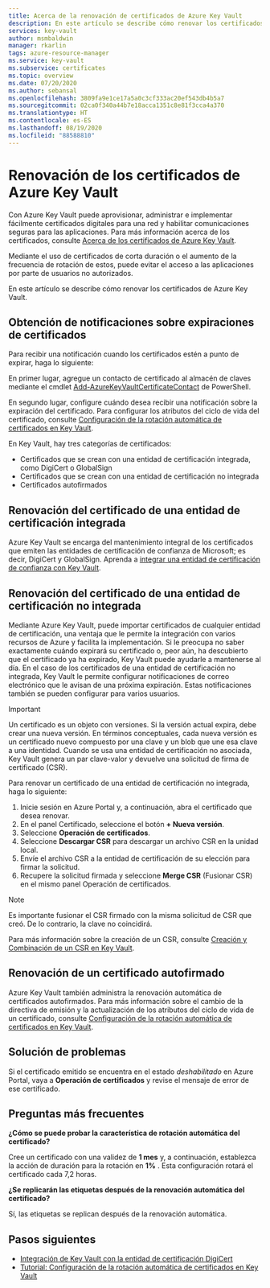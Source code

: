 ```yaml
---
title: Acerca de la renovación de certificados de Azure Key Vault
description: En este artículo se describe cómo renovar los certificados de Azure Key Vault.
services: key-vault
author: msmbaldwin
manager: rkarlin
tags: azure-resource-manager
ms.service: key-vault
ms.subservice: certificates
ms.topic: overview
ms.date: 07/20/2020
ms.author: sebansal
ms.openlocfilehash: 3809fa9e1ce17a5a0c3cf333ac20ef543db4b5a7
ms.sourcegitcommit: 02ca0f340a44b7e18acca1351c8e81f3cca4a370
ms.translationtype: HT
ms.contentlocale: es-ES
ms.lasthandoff: 08/19/2020
ms.locfileid: "88588810"
---
```

# <a name="renew-your-azure-key-vault-certificates"></a>Renovación de los certificados de Azure Key Vault

Con Azure Key Vault puede aprovisionar, administrar e implementar fácilmente certificados digitales para una red y habilitar comunicaciones seguras para las aplicaciones. Para más información acerca de los certificados, consulte [Acerca de los certificados de Azure Key Vault](https://docs.microsoft.com/azure/key-vault/certificates/about-certificates).

Mediante el uso de certificados de corta duración o el aumento de la frecuencia de rotación de estos, puede evitar el acceso a las aplicaciones por parte de usuarios no autorizados.

En este artículo se describe cómo renovar los certificados de Azure Key Vault.

## <a name="get-notified-about-certificate-expirations"></a>Obtención de notificaciones sobre expiraciones de certificados
Para recibir una notificación cuando los certificados estén a punto de expirar, haga lo siguiente:

En primer lugar, agregue un contacto de certificado al almacén de claves mediante el cmdlet [Add-AzureKeyVaultCertificateContact](https://docs.microsoft.com/powershell/module/azurerm.keyvault/add-azurekeyvaultcertificatecontact?view=azurermps-6.13.0) de PowerShell.

En segundo lugar, configure cuándo desea recibir una notificación sobre la expiración del certificado. Para configurar los atributos del ciclo de vida del certificado, consulte [Configuración de la rotación automática de certificados en Key Vault](https://docs.microsoft.com/azure/key-vault/certificates/tutorial-rotate-certificates#update-lifecycle-attributes-of-a-stored-certificate).

En Key Vault, hay tres categorías de certificados:
-   Certificados que se crean con una entidad de certificación integrada, como DigiCert o GlobalSign
-   Certificados que se crean con una entidad de certificación no integrada
-   Certificados autofirmados

## <a name="renew-an-integrated-ca-certificate"></a>Renovación del certificado de una entidad de certificación integrada 
Azure Key Vault se encarga del mantenimiento integral de los certificados que emiten las entidades de certificación de confianza de Microsoft; es decir, DigiCert y GlobalSign. Aprenda a [integrar una entidad de certificación de confianza con Key Vault](https://docs.microsoft.com/azure/key-vault/certificates/how-to-integrate-certificate-authority).

## <a name="renew-a-nonintegrated-ca-certificate"></a>Renovación del certificado de una entidad de certificación no integrada 
Mediante Azure Key Vault, puede importar certificados de cualquier entidad de certificación, una ventaja que le permite la integración con varios recursos de Azure y facilita la implementación. Si le preocupa no saber exactamente cuándo expirará su certificado o, peor aún, ha descubierto que el certificado ya ha expirado, Key Vault puede ayudarle a mantenerse al día. En el caso de los certificados de una entidad de certificación no integrada, Key Vault le permite configurar notificaciones de correo electrónico que le avisan de una próxima expiración. Estas notificaciones también se pueden configurar para varios usuarios.

> [!IMPORTANT]
> Un certificado es un objeto con versiones. Si la versión actual expira, debe crear una nueva versión. En términos conceptuales, cada nueva versión es un certificado nuevo compuesto por una clave y un blob que une esa clave a una identidad. Cuando se usa una entidad de certificación no asociada, Key Vault genera un par clave-valor y devuelve una solicitud de firma de certificado (CSR).

Para renovar un certificado de una entidad de certificación no integrada, haga lo siguiente:

1. Inicie sesión en Azure Portal y, a continuación, abra el certificado que desea renovar.
1. En el panel Certificado, seleccione el botón **+ Nueva versión**.
1. Seleccione **Operación de certificados**.
1. Seleccione **Descargar CSR** para descargar un archivo CSR en la unidad local.
1. Envíe el archivo CSR a la entidad de certificación de su elección para firmar la solicitud.
1. Recupere la solicitud firmada y seleccione **Merge CSR** (Fusionar CSR) en el mismo panel Operación de certificados.

> [!NOTE]
> Es importante fusionar el CSR firmado con la misma solicitud de CSR que creó. De lo contrario, la clave no coincidirá.

Para más información sobre la creación de un CSR, consulte [Creación y Combinación de un CSR en Key Vault]( https://docs.microsoft.com/azure/key-vault/certificates/create-certificate-signing-request#azure-portal).

## <a name="renew-a-self-signed-certificate"></a>Renovación de un certificado autofirmado

Azure Key Vault también administra la renovación automática de certificados autofirmados. Para más información sobre el cambio de la directiva de emisión y la actualización de los atributos del ciclo de vida de un certificado, consulte [Configuración de la rotación automática de certificados en Key Vault](https://docs.microsoft.com/azure/key-vault/certificates/tutorial-rotate-certificates#update-lifecycle-attributes-of-a-stored-certificate).

## <a name="troubleshoot"></a>Solución de problemas
Si el certificado emitido se encuentra en el estado *deshabilitado* en Azure Portal, vaya a **Operación de certificados** y revise el mensaje de error de ese certificado.

## <a name="frequently-asked-questions"></a>Preguntas más frecuentes

**¿Cómo se puede probar la característica de rotación automática del certificado?**

Cree un certificado con una validez de **1 mes** y, a continuación, establezca la acción de duración para la rotación en **1%** . Esta configuración rotará el certificado cada 7,2 horas.
  
**¿Se replicarán las etiquetas después de la renovación automática del certificado?**

Sí, las etiquetas se replican después de la renovación automática.

## <a name="next-steps"></a>Pasos siguientes
*   [Integración de Key Vault con la entidad de certificación DigiCert](how-to-integrate-certificate-authority.md)
*   [Tutorial: Configuración de la rotación automática de certificados en Key Vault](tutorial-rotate-certificates.md)
